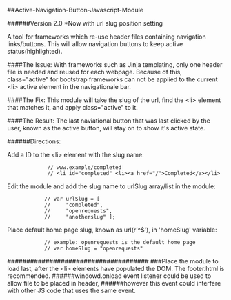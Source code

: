 ##Active-Navigation-Button-Javascript-Module

######Version 2.0
*Now with url slug position setting

A tool for frameworks which re-use header files containing navigation links/buttons. This will allow navigation buttons to keep active status(highlighted). 

####The Issue:
With frameworks such as Jinja templating, only one header file is needed and reused for each webpage. Because of this, class="active" for bootstrap
frameworks can not be applied to the current \<li> active element in the navigationale bar. 

####The Fix:
This module will take the slug of the url, find the \<li> element that matches it, and apply class="active" to it.

####The Result:
The last naviational button that was last clicked by the user, known as the active button, will stay on to show it's active state.


######Directions: 

Add a ID to the \<li> element with the slug name:

                 // www.example/completed
                 // <li id="completed" <li><a href="/">Completed</a></li>
                 
Edit the module and add the slug name to urlSlug array/list in the module:

                // var urlSlug = [
                //     "completed",
                //     "openrequests",
                //     "anotherslug" ];
                
Place default home page slug, known as url(r'^$'), in 'homeSlug' variable:

                // example: openrequests is the default home page
                // var homeSlug = "openrequests"
#####################################
###Place the module to load last, after the \<li> elements have populated the DOM. The footer.html is recommended.
######windowd.onload event listener could be used to allow file to be placed in header, 
######however this event could interfere with other JS code that uses the same event. 

